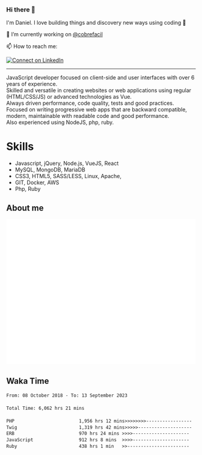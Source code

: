 ### Hi there 👋

I'm Daniel. I love building things and discovery new ways using coding :raised_hands: 

🔭 I’m currently working on [@cobrefacil](https://www.cobrefacil.com.br/)

📫 How to reach me:

[![Connect on LinkedIn](https://img.shields.io/badge/--linkedin?label=LinkedIn&logo=LinkedIn&style=social)](https://www.linkedin.com/in/daniel-cerverizzo/)

---

JavaScript developer focused on client-side and user interfaces with over 6 years of experience.  
Skilled and versatile in creating websites or web applications using regular (HTML/CSS/JS) or advanced technologies as Vue.  
Always driven performance, code quality, tests and good practices.  
 Focused on writing progressive web apps that are backward compatible, modern, maintainable with readable code and good performance.  
Also experienced using NodeJS, php, ruby. 


# Skills

 - Javascript, jQuery, Node.js, VueJS, React
 - MySQL, MongoDB, MariaDB    
 - CSS3, HTML5, SASS/LESS,  Linux, Apache,
 - GIT, Docker, AWS
 - Php, Ruby

## About me

![Metrics](/github-metrics.svg)

## Waka Time

<!--START_SECTION:waka-->

```txt
From: 08 October 2018 - To: 13 September 2023

Total Time: 6,062 hrs 21 mins

PHP                        1,956 hrs 12 mins>>>>>>>>-----------------   32.27 %
Twig                       1,319 hrs 42 mins>>>>>--------------------   21.77 %
ERB                        970 hrs 24 mins >>>>---------------------   16.01 %
JavaScript                 912 hrs 8 mins  >>>>---------------------   15.05 %
Ruby                       438 hrs 1 min   >>-----------------------   07.23 %
```

<!--END_SECTION:waka-->

